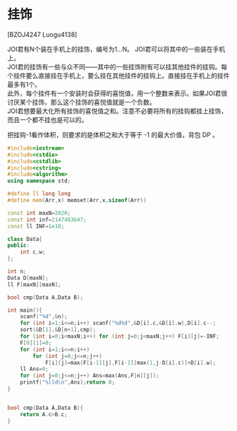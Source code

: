 # 挂饰
[BZOJ4247 Luogu4138]

JOI君有N个装在手机上的挂饰，编号为1...N。 JOI君可以将其中的一些装在手机上。  
JOI君的挂饰有一些与众不同——其中的一些挂饰附有可以挂其他挂件的挂钩。每个挂件要么直接挂在手机上，要么挂在其他挂件的挂钩上。直接挂在手机上的挂件最多有1个。  
此外，每个挂件有一个安装时会获得的喜悦值，用一个整数来表示。如果JOI君很讨厌某个挂饰，那么这个挂饰的喜悦值就是一个负数。  
JOI君想要最大化所有挂饰的喜悦值之和。注意不必要将所有的挂钩都挂上挂饰，而且一个都不挂也是可以的。

把挂钩-1看作体积，则要求的是体积之和大于等于 -1 的最大价值，背包 DP 。

```cpp
#include<iostream>
#include<cstdio>
#include<cstdlib>
#include<cstring>
#include<algorithm>
using namespace std;

#define ll long long
#define mem(Arr,x) memset(Arr,x,sizeof(Arr))

const int maxN=2020;
const int inf=2147483647;
const ll INF=1e18;

class Data{
public:
	int c,w;
};

int n;
Data D[maxN];
ll F[maxN][maxN];

bool cmp(Data A,Data B);

int main(){
	scanf("%d",&n);
	for (int i=1;i<=n;i++) scanf("%d%d",&D[i].c,&D[i].w),D[i].c--;
	sort(&D[1],&D[n+1],cmp);
	for (int i=0;i<maxN;i++) for (int j=0;j<maxN;j++) F[i][j]=-INF;
	F[0][1]=0;
	for (int i=1;i<=n;i++)
		for (int j=0;j<=n;j++)
			F[i][j]=max(F[i-1][j],F[i-1][max(1,j-D[i].c)]+D[i].w);
	ll Ans=0;
	for (int j=0;j<=n;j++) Ans=max(Ans,F[n][j]);
	printf("%lld\n",Ans);return 0;
}


bool cmp(Data A,Data B){
	return A.c>B.c;
}
```